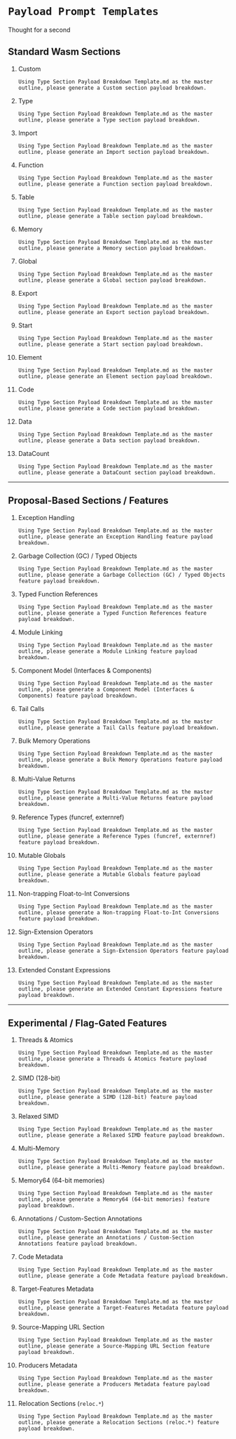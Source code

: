 # `Payload Prompt Templates`
Thought for a second


## Standard Wasm Sections

1. Custom

   ```text
   Using Type Section Payload Breakdown Template.md as the master outline, please generate a Custom section payload breakdown.
   ```
2. Type

   ```text
   Using Type Section Payload Breakdown Template.md as the master outline, please generate a Type section payload breakdown.
   ```
3. Import

   ```text
   Using Type Section Payload Breakdown Template.md as the master outline, please generate an Import section payload breakdown.
   ```
4. Function

   ```text
   Using Type Section Payload Breakdown Template.md as the master outline, please generate a Function section payload breakdown.
   ```
5. Table

   ```text
   Using Type Section Payload Breakdown Template.md as the master outline, please generate a Table section payload breakdown.
   ```
6. Memory

   ```text
   Using Type Section Payload Breakdown Template.md as the master outline, please generate a Memory section payload breakdown.
   ```
7. Global

   ```text
   Using Type Section Payload Breakdown Template.md as the master outline, please generate a Global section payload breakdown.
   ```
8. Export

   ```text
   Using Type Section Payload Breakdown Template.md as the master outline, please generate an Export section payload breakdown.
   ```
9. Start

   ```text
   Using Type Section Payload Breakdown Template.md as the master outline, please generate a Start section payload breakdown.
   ```
10. Element

    ```text
    Using Type Section Payload Breakdown Template.md as the master outline, please generate an Element section payload breakdown.
    ```
11. Code

    ```text
    Using Type Section Payload Breakdown Template.md as the master outline, please generate a Code section payload breakdown.
    ```
12. Data

    ```text
    Using Type Section Payload Breakdown Template.md as the master outline, please generate a Data section payload breakdown.
    ```
13. DataCount

    ```text
    Using Type Section Payload Breakdown Template.md as the master outline, please generate a DataCount section payload breakdown.
    ```

---

## Proposal-Based Sections / Features

1. Exception Handling

   ```text
   Using Type Section Payload Breakdown Template.md as the master outline, please generate an Exception Handling feature payload breakdown.
   ```
2. Garbage Collection (GC) / Typed Objects

   ```text
   Using Type Section Payload Breakdown Template.md as the master outline, please generate a Garbage Collection (GC) / Typed Objects feature payload breakdown.
   ```
3. Typed Function References

   ```text
   Using Type Section Payload Breakdown Template.md as the master outline, please generate a Typed Function References feature payload breakdown.
   ```
4. Module Linking

   ```text
   Using Type Section Payload Breakdown Template.md as the master outline, please generate a Module Linking feature payload breakdown.
   ```
5. Component Model (Interfaces & Components)

   ```text
   Using Type Section Payload Breakdown Template.md as the master outline, please generate a Component Model (Interfaces & Components) feature payload breakdown.
   ```
6. Tail Calls

   ```text
   Using Type Section Payload Breakdown Template.md as the master outline, please generate a Tail Calls feature payload breakdown.
   ```
7. Bulk Memory Operations

   ```text
   Using Type Section Payload Breakdown Template.md as the master outline, please generate a Bulk Memory Operations feature payload breakdown.
   ```
8. Multi-Value Returns

   ```text
   Using Type Section Payload Breakdown Template.md as the master outline, please generate a Multi-Value Returns feature payload breakdown.
   ```
9. Reference Types (funcref, externref)

   ```text
   Using Type Section Payload Breakdown Template.md as the master outline, please generate a Reference Types (funcref, externref) feature payload breakdown.
   ```
10. Mutable Globals

    ```text
    Using Type Section Payload Breakdown Template.md as the master outline, please generate a Mutable Globals feature payload breakdown.
    ```
11. Non-trapping Float-to-Int Conversions

    ```text
    Using Type Section Payload Breakdown Template.md as the master outline, please generate a Non-trapping Float-to-Int Conversions feature payload breakdown.
    ```
12. Sign-Extension Operators

    ```text
    Using Type Section Payload Breakdown Template.md as the master outline, please generate a Sign-Extension Operators feature payload breakdown.
    ```
13. Extended Constant Expressions

    ```text
    Using Type Section Payload Breakdown Template.md as the master outline, please generate an Extended Constant Expressions feature payload breakdown.
    ```

---

## Experimental / Flag-Gated Features

1. Threads & Atomics

   ```text
   Using Type Section Payload Breakdown Template.md as the master outline, please generate a Threads & Atomics feature payload breakdown.
   ```
2. SIMD (128-bit)

   ```text
   Using Type Section Payload Breakdown Template.md as the master outline, please generate a SIMD (128-bit) feature payload breakdown.
   ```
3. Relaxed SIMD

   ```text
   Using Type Section Payload Breakdown Template.md as the master outline, please generate a Relaxed SIMD feature payload breakdown.
   ```
4. Multi-Memory

   ```text
   Using Type Section Payload Breakdown Template.md as the master outline, please generate a Multi-Memory feature payload breakdown.
   ```
5. Memory64 (64-bit memories)

   ```text
   Using Type Section Payload Breakdown Template.md as the master outline, please generate a Memory64 (64-bit memories) feature payload breakdown.
   ```
6. Annotations / Custom-Section Annotations

   ```text
   Using Type Section Payload Breakdown Template.md as the master outline, please generate an Annotations / Custom-Section Annotations feature payload breakdown.
   ```
7. Code Metadata

   ```text
   Using Type Section Payload Breakdown Template.md as the master outline, please generate a Code Metadata feature payload breakdown.
   ```
8. Target-Features Metadata

   ```text
   Using Type Section Payload Breakdown Template.md as the master outline, please generate a Target-Features Metadata feature payload breakdown.
   ```
9. Source-Mapping URL Section

   ```text
   Using Type Section Payload Breakdown Template.md as the master outline, please generate a Source-Mapping URL Section feature payload breakdown.
   ```
10. Producers Metadata

    ```text
    Using Type Section Payload Breakdown Template.md as the master outline, please generate a Producers Metadata feature payload breakdown.
    ```
11. Relocation Sections (`reloc.*`)

    ```text
    Using Type Section Payload Breakdown Template.md as the master outline, please generate a Relocation Sections (reloc.*) feature payload breakdown.
    ```
